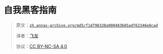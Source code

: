# 自我黑客指南

> 原文：[`zh.annas-archive.org/md5/f1d798320a900483685adf62346e8cad`](https://zh.annas-archive.org/md5/f1d798320a900483685adf62346e8cad)
> 
> 译者：[飞龙](https://github.com/wizardforcel)
> 
> 协议：[CC BY-NC-SA 4.0](http://creativecommons.org/licenses/by-nc-sa/4.0/)
